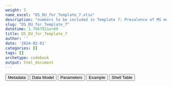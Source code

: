 ```yaml
---
weight: 5
name_excel: "D5_DU_for_Template_7.xlsx"
description: "numbers to be included in Template 7: Prevalence of MS medication in women of childbearing age with MS at cohort entry by study period and age group"
slug: "D5_DU_for_Template_7"
datetime: 1.7067921e+09
title: D5_DU_for_Template_7
author: ''
date: '2024-02-01'
categories: []
tags: []
archetype: codebook
output: html_document
---
```


<script src="/rmarkdown-libs/core-js/shim.min.js"></script>
<script src="/rmarkdown-libs/react/react.min.js"></script>
<script src="/rmarkdown-libs/react/react-dom.min.js"></script>
<script src="/rmarkdown-libs/reactwidget/react-tools.js"></script>
<script src="/rmarkdown-libs/htmlwidgets/htmlwidgets.js"></script>
<link href="/rmarkdown-libs/reactable/reactable.css" rel="stylesheet" />
<script src="/rmarkdown-libs/reactable-binding/reactable.js"></script>
<div class="tab">
<button class="tablinks" onclick="openCity(event, &#39;Metadata&#39;)" id="defaultOpen">Metadata</button>
<button class="tablinks" onclick="openCity(event, &#39;Data Model&#39;)">Data Model</button>
<button class="tablinks" onclick="openCity(event, &#39;Parameters&#39;)">Parameters</button>
<button class="tablinks" onclick="openCity(event, &#39;Example&#39;)">Example</button>
<button class="tablinks" onclick="openCity(event, &#39;Shell Table&#39;)">Shell Table</button>
</div>
<div class="tabcontent"></div>
<div id="Shell Table" class="tabcontent">
<div id="htmlwidget-1" class="reactable html-widget " style="width:auto;height:600px;"></div>
<script type="application/json" data-for="htmlwidget-1">{"x":{"tag":{"name":"Reactable","attribs":{"data":{"row_identifier_1":["alemtuzumab","alemtuzumab","alemtuzumab","alemtuzumab","alemtuzumab","alemtuzumab","alemtuzumab","alemtuzumab",null,null,null,null,null,null,null,"anydrug",null,null,null,null],"row_identifier_2":["2005-2009","2005-2009","2005-2009","2005-2009","2005-2009","2005-2009","2005-2009","2005-2009",null,null,null,null,null,null,null,"2005-2019",null,null,null,null],"row_identifier_3":["15-19","20-24","25-29","30-34","35-39","40-44","45-49","Allageband",null,null,null,null,null,null,null,"Allageband",null,null,null,null],"Number of women in time period":["n1_alentuzumab_2005","n1_alentuzumab_2006",null,null,null,null,null,null,null,null,null,null,null,null,null,null,null,null,null,null],"Number of women exposed in time period":["n2_alentuzumab_2005","n2_alentuzumab_2006",null,null,null,null,null,null,null,null,null,null,null,null,null,null,null,null,null,null],"Prevalence of exposure per 1000 women":["n3_alentuzumab_2005","n3_alentuzumab_2006",null,null,null,null,null,null,null,null,null,null,null,null,null,null,null,null,null,null],"95% Confidence Interval 1":["n4_alentuzumab_2005-n5_alentuzumab_2005","n4_alentuzumab_2006-n5_alentuzumab_2006",null,null,null,null,null,null,null,null,null,null,null,null,null,null,null,null,null,null]},"columns":[{"id":"row_identifier_1","name":"row_identifier_1","type":"character"},{"id":"row_identifier_2","name":"row_identifier_2","type":"character"},{"id":"row_identifier_3","name":"row_identifier_3","type":"character"},{"id":"Number of women in time period","name":"Number of women in time period","type":"character"},{"id":"Number of women exposed in time period","name":"Number of women exposed in time period","type":"character"},{"id":"Prevalence of exposure per 1000 women","name":"Prevalence of exposure per 1000 women","type":"character"},{"id":"95% Confidence Interval 1","name":"95% Confidence Interval 1","type":"character"}],"sortable":false,"searchable":true,"pagination":false,"highlight":true,"bordered":true,"striped":true,"style":{"maxWidth":1800},"height":"600px","dataKey":"be9b9771e3ed038e6c92561db52c7d93"},"children":[]},"class":"reactR_markup"},"evals":[],"jsHooks":[]}</script>
</div>
